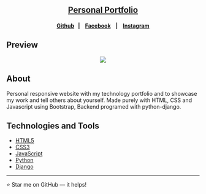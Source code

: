 <h2 align="center"><a href="https://mubashirofcl.github.io" target="_blank">Personal Portfolio</a></h2>

<h4 align="center">
    <p align="center">
      <a href="https://mubashirofcl.github.io">Github</a>&nbsp;&nbsp;&nbsp;|&nbsp;&nbsp;&nbsp;   
      <a href="https://www.facebook.com/share/sdoxFsuVTm9WPqQJ/?mibextid=qi2Omg">Facebook</a> &nbsp;&nbsp;&nbsp;|&nbsp;&nbsp;&nbsp;
      <a href="https://www.instagram.com/mubasheeiir/">Instagram</a>
  </p>
</h4>

##  Preview

<p align="center">
    <a href="https://mubashirofcl.github.io" target="_blank"><img src="static/videos/VID-20240604-WA0149_2.gif">
  </a>
</p>

##  About

Personal responsive website with my technology portfolio and to showcase my work and tell others about yourself. Made purely with HTML, CSS and Javascript using Bootstrap, Backend programed with python-django.

##  Technologies and Tools

* [HTML5](https://developer.mozilla.org/en-US/docs/Glossary/HTML5)
* [CSS3](https://developer.mozilla.org/en-US/docs/Web/CSS)
* [JavaScript](https://www.javascript.com/)
* [Python](https://www.python.org/)
* [Django](https://www.djangoproject.com/)

---
:star: Star me on GitHub — it helps!

